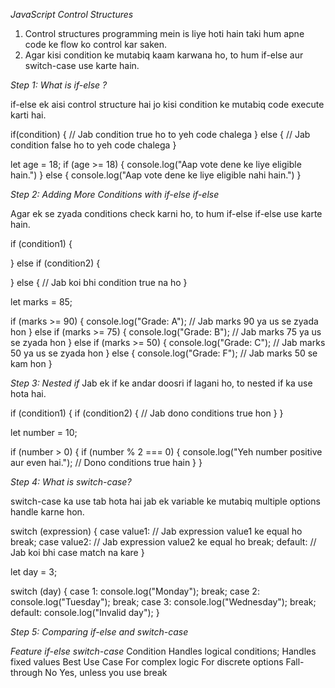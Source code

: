 _JavaScript Control Structures_

1. Control structures programming mein is liye hoti hain taki hum apne code ke flow ko control kar saken.
2. Agar kisi condition ke mutabiq kaam karwana ho, to hum if-else aur switch-case use karte hain.



_Step 1: What is if-else ?_

if-else ek aisi control structure hai jo kisi condition ke mutabiq code execute karti hai.

if(condition) {
// Jab condition true ho to yeh code chalega
}
else {
// Jab condition false ho to yeh code chalega
}

let age = 18;
if (age >= 18) {
console.log("Aap vote dene ke liye eligible hain.")
} else {
console.log("Aap vote dene ke liye eligible nahi hain.")
}

_Step 2: Adding More Conditions with if-else if-else_

Agar ek se zyada conditions check karni ho, to hum if-else if-else use karte hain.

if (condition1) {

} else if (condition2) {

} else {
// Jab koi bhi condition true na ho
}

let marks = 85;

if (marks >= 90) {
console.log("Grade: A"); // Jab marks 90 ya us se zyada hon
} else if (marks >= 75) {
console.log("Grade: B"); // Jab marks 75 ya us se zyada hon
} else if (marks >= 50) {
console.log("Grade: C"); // Jab marks 50 ya us se zyada hon
} else {
console.log("Grade: F"); // Jab marks 50 se kam hon
}

_Step 3: Nested if_
Jab ek if ke andar doosri if lagani ho, to nested if ka use hota hai.

if (condition1) {
if (condition2) {
// Jab dono conditions true hon
}
}

let number = 10;

if (number > 0) {
if (number % 2 === 0) {
console.log("Yeh number positive aur even hai."); // Dono conditions true hain
}
}

_Step 4: What is switch-case?_

switch-case ka use tab hota hai jab ek variable ke mutabiq multiple options handle karne hon.

switch (expression) {
case value1:
// Jab expression value1 ke equal ho
break;
case value2:
// Jab expression value2 ke equal ho
break;
default:
// Jab koi bhi case match na kare
}

let day = 3;

switch (day) {
case 1:
console.log("Monday");
break;
case 2:
console.log("Tuesday");
break;
case 3:
console.log("Wednesday");
break;
default:
console.log("Invalid day");
}

_Step 5: Comparing if-else and switch-case_

_Feature if-else switch-case_
Condition Handles logical conditions; Handles fixed values
Best Use Case For complex logic For discrete options
Fall-through No Yes, unless you use break
